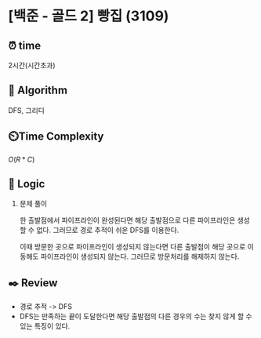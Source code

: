 # [백준 - 골드 2] 빵집 (3109)

## ⏰  **time**

2시간(시간초과)

## :pushpin: **Algorithm**

DFS, 그리디

## ⏲️**Time Complexity**

$O(R*C)$

## :round_pushpin: **Logic**
1. 문제 풀이
    
   한 출발점에서 파이프라인이 완성된다면 해당 출발점으로 다른 파이프라인은 생성할 수 없다. 그러므로 경로 추적이 쉬운 DFS를 이용한다.

   이때 방문한 곳으로 파이프라인이 생성되지 않는다면 다른 출발점이 해당 곳으로 이동해도 파이프라인이 생성되지 않는다. 그러므로 방문처리를 해제하지 않는다.

## :black_nib: **Review**
- 경로 추적 -> DFS
- DFS는 만족하는 끝이 도달한다면 해당 출발점의 다른 경우의 수는 찾지 않게 할 수 있는 특징이 있다.